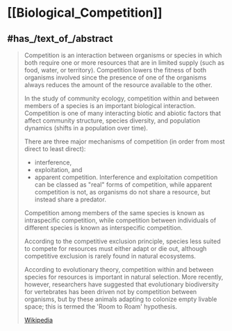 
# [[Biological_Competition]] 


## #has_/text_of_/abstract 

> Competition is an interaction between organisms or species 
> in which both require one or more resources that are in limited supply (such as food, water, or territory). 
> Competition lowers the fitness of both organisms involved 
> since the presence of one of the organisms always 
> reduces the amount of the resource available to the other.
>
> In the study of community ecology, competition within and between members of a species 
> is an important biological interaction. 
> Competition is one of many interacting biotic and abiotic factors 
> that affect community structure, species diversity, and population dynamics 
> (shifts in a population over time).
>
> There are three major mechanisms of competition (in order from most direct to least direct): 
> - interference, 
> - exploitation, and 
> - apparent competition. 
> Interference and exploitation competition can be classed as "real" forms of competition, 
> while apparent competition is not, as organisms do not share a resource, 
> but instead share a predator. 
> 
> Competition among members of the same species is known as intraspecific competition, 
> while competition between individuals of different species is known as interspecific competition.
>
> According to the competitive exclusion principle, 
> species less suited to compete for resources must either adapt or die out, 
> although competitive exclusion is rarely found in natural ecosystems. 
> 
> According to evolutionary theory, competition within and between species for resources is important in natural selection. More recently, however, researchers have suggested that evolutionary biodiversity for vertebrates has been driven not by competition between organisms, but by these animals adapting to colonize empty livable space; this is termed the 'Room to Roam' hypothesis.
>
> [Wikipedia](https://en.wikipedia.org/wiki/Competition%20(biology)) 

